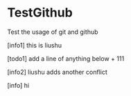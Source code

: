 # TestGithub
Test the usage of git and github

[info1] this is liushu

[todo1] add a line of anything below + 111

[info2] liushu adds another conflict

[info] hi

